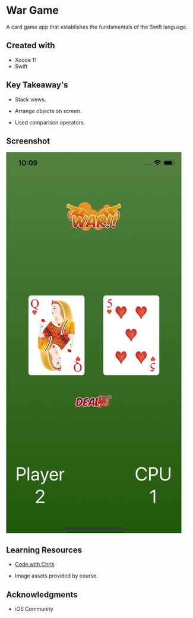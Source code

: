 # War Game

A card game app that establishes the fundamentals of the Swift language.

## Created with

* Xcode 11
* Swift

## Key Takeaway's

* Stack views.

* Arrange objects on screen.

* Used comparison operators.

## Screenshot

![Image](img/ScreenShot.png)

## Learning Resources

* [Code with Chris](https://codewithchris.com/)

* Image assets provided by course.

## Acknowledgments

* iOS Community




